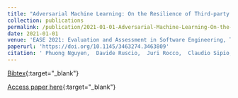 ```yaml
---
title: "Adversarial Machine Learning: On the Resilience of Third-party Library Recommender Systems"
collection: publications
permalink: /publication/2021-01-01-Adversarial-Machine-Learning-On-the-Resilience-of-Third-party-Library-Recommender-Systems
date: 2021-01-01
venue: 'EASE 2021: Evaluation and Assessment in Software Engineering, Trondheim, Norway, June 21-24, 2021'
paperurl: 'https://doi.org/10.1145/3463274.3463809'
citation: ' Phuong Nguyen,  Davide Ruscio,  Juri Rocco,  Claudio Sipio,  Massimiliano Di Penta, &quot;Adversarial Machine Learning: On the Resilience of Third-party Library Recommender Systems.&quot; EASE 2021: Evaluation and Assessment in Software Engineering, Trondheim, Norway, June 21-24, 2021, 2021.'
---
```

[Bibtex](https://dblp.org/rec/conf/ease/NguyenRRSP21.bib){:target="_blank"}

[Access paper here](https://doi.org/10.1145/3463274.3463809){:target="_blank"}
